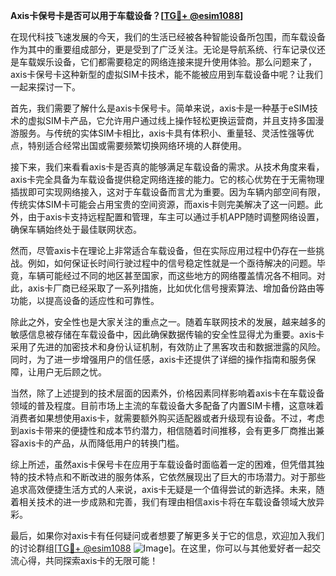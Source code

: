 **Axis卡保号卡是否可以用于车载设备？[[TG💪+ @esim1088](https://t.me/s/esim1088)]**

在现代科技飞速发展的今天，我们的生活已经被各种智能设备所包围，而车载设备作为其中的重要组成部分，更是受到了广泛关注。无论是导航系统、行车记录仪还是车载娱乐设备，它们都需要稳定的网络连接来提升使用体验。那么问题来了，axis卡保号卡这种新型的虚拟SIM卡技术，能不能被应用到车载设备中呢？让我们一起来探讨一下。

首先，我们需要了解什么是axis卡保号卡。简单来说，axis卡是一种基于eSIM技术的虚拟SIM卡产品，它允许用户通过线上操作轻松更换运营商，并且支持多国漫游服务。与传统的实体SIM卡相比，axis卡具有体积小、重量轻、灵活性强等优点，特别适合经常出国或需要频繁切换网络环境的人群使用。

接下来，我们来看看axis卡是否真的能够满足车载设备的需求。从技术角度来看，axis卡完全具备为车载设备提供稳定网络连接的能力。它的核心优势在于无需物理插拔即可实现网络接入，这对于车载设备而言尤为重要。因为车辆内部空间有限，传统实体SIM卡可能会占用宝贵的空间资源，而axis卡则完美解决了这一问题。此外，由于axis卡支持远程配置和管理，车主可以通过手机APP随时调整网络设置，确保车辆始终处于最佳联网状态。

然而，尽管axis卡在理论上非常适合车载设备，但在实际应用过程中仍存在一些挑战。例如，如何保证长时间行驶过程中的信号稳定性就是一个亟待解决的问题。毕竟，车辆可能经过不同的地区甚至国家，而这些地方的网络覆盖情况各不相同。对此，axis卡厂商已经采取了一系列措施，比如优化信号搜索算法、增加备份路由等功能，以提高设备的适应性和可靠性。

除此之外，安全性也是大家关注的重点之一。随着车联网技术的发展，越来越多的敏感信息被存储在车载设备中，因此确保数据传输的安全性显得尤为重要。axis卡采用了先进的加密技术和身份认证机制，有效防止了黑客攻击和数据泄露的风险。同时，为了进一步增强用户的信任感，axis卡还提供了详细的操作指南和服务保障，让用户无后顾之忧。

当然，除了上述提到的技术层面的因素外，价格因素同样影响着axis卡在车载设备领域的普及程度。目前市场上主流的车载设备大多配备了内置SIM卡槽，这意味着消费者如果想使用axis卡，就需要额外购买适配器或者升级现有设备。不过，考虑到axis卡带来的便捷性和成本节约潜力，相信随着时间推移，会有更多厂商推出兼容axis卡的产品，从而降低用户的转换门槛。

综上所述，虽然axis卡保号卡在应用于车载设备时面临着一定的困难，但凭借其独特的技术特点和不断改进的服务体系，它依然展现出了巨大的市场潜力。对于那些追求高效便捷生活方式的人来说，axis卡无疑是一个值得尝试的新选择。未来，随着相关技术的进一步成熟和完善，我们有理由相信axis卡将在车载设备领域大放异彩。

最后，如果你对axis卡有任何疑问或者想要了解更多关于它的信息，欢迎加入我们的讨论群组[[TG💪+ @esim1088](https://t.me/s/esim1088) ![Image](https://i.postimg.cc/4NQfJmqS/Snipaste-2025-05-13-00-14-12.png)]。在这里，你可以与其他爱好者一起交流心得，共同探索axis卡的无限可能！